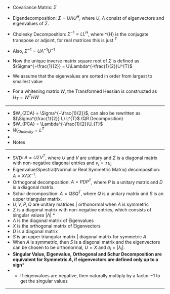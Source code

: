 - Covariance Matrix: $\Sigma$

- Eigendecomposition: $\Sigma = U\Lambda U^{H}$, where $U$,  $\Lambda$ consist of eigenvectors and eigenvalues of $\Sigma$.

- Cholesky Decomposition: $\Sigma^{-1} = LL^{H}$, where ^{H} is the conjugate transpose or adjoint, for real matrices this is just $^{T}$

- Also, $\Sigma^{-1} = U \Lambda^{-1} U^{-1}$

- Now the unique inverse matrix square root of $\Sigma$ is defined as  $\Sigma^{−\frac{1}{2}} = U\Lambda^{-\frac{1}{2}}U^{T}$

- We assume that the eigenvalues are sorted in order from largest to smallest value

- For a whitening matrix $W$, the Transformed Hessian is constructed as $H_{T} = W^{T}HW$
- ----
- $W_{ZCA} = \Sigma^{−\frac{1}{2}}$, can also be rewritten as $(\Sigma^{\frac{1}{2}} L) L^{T}$ (QR Decomposition)
- $W_{PCA} = \Lambda^{-\frac{1}{2}}U_{T}$
- $W_{Cholesky} = L^{T}$
-
- Notes
- -------
- SVD: $A=U \Sigma V^T$, where $U$ and $V$ are unitary and $\Sigma$ is a diagonal matrix with non-negative diagonal entries and $v_i= \pm u_i$
- Eigenvalue/Spectral(Normal or Real Symmetric Matrix) decomposition: $A=X \Lambda X^{-1}$.
- Orthogonal decomposition: $A=P D P^T$, where $P$ is a unitary matrix and $D$ is a diagonal matrix.
- Schur decomposition: $A=Q S Q^T$, where $Q$ is a unitary matrix and $S$ is an upper triangular matrix.
- $U, V, P, Q$ are unitary matrices | orthonormal when $A$ is symmetric
- $\Sigma$ is a diagonal matrix with non-negative entries, which consists of singular values $|\Lambda|$ *
- $\Lambda$ is the diagonal matrix of Eigenvalues
- $X$ is the orthogonal matrix of Eigenvectors
- $D$ is a diagonal matrix
- $S$ is an upper triangular matrix | diagonal matrix for symmetric $A$
- When $A$ is symmetric, then $S$ is a diagonal matrix and the eigenvectors can be chosen to be orthonormal, $U=X$ and $\sigma_i=\left|\lambda_i\right|$.
- **Singular Value, Eigenvalue, Orthogonal and Schur Decomposition are equivalent for Symmetric $A$, if eigenvectors are defined only up to a sign***
- * If eigenvalues are negative, then naturally multiply by a factor  $-1$ to get the singular values

- -----





